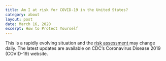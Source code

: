 ```yaml
---
title: Am I at risk for COVID-19 in the United States?
category: about
layout: post
date: March 16, 2020
excerpt: How to Protect Yourself
---
```


This is a rapidly evolving situation and the <a href="https://www.cdc.gov/coronavirus/2019-ncov/cases-updates/summary.html#risk-assessment"> risk assessment </a> may change daily. The latest updates are available on CDC’s 
Coronavirus Disease 2019 (COVID-19) website.

